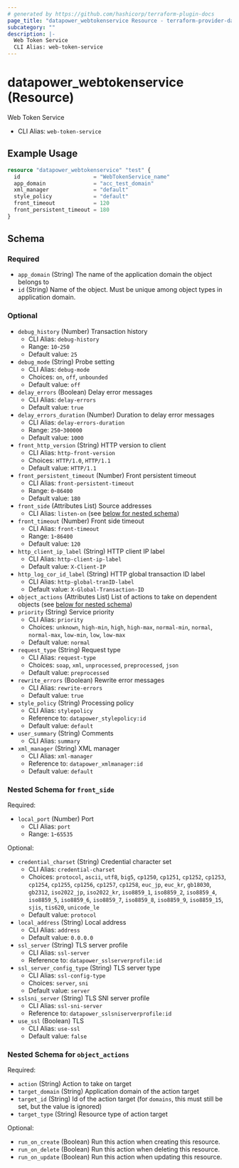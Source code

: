 ```yaml
---
# generated by https://github.com/hashicorp/terraform-plugin-docs
page_title: "datapower_webtokenservice Resource - terraform-provider-datapower"
subcategory: ""
description: |-
  Web Token Service
  CLI Alias: web-token-service
---
```


# datapower_webtokenservice (Resource)

Web Token Service
  - CLI Alias: `web-token-service`

## Example Usage

```terraform
resource "datapower_webtokenservice" "test" {
  id                       = "WebTokenService_name"
  app_domain               = "acc_test_domain"
  xml_manager              = "default"
  style_policy             = "default"
  front_timeout            = 120
  front_persistent_timeout = 180
}
```

<!-- schema generated by tfplugindocs -->
## Schema

### Required

- `app_domain` (String) The name of the application domain the object belongs to
- `id` (String) Name of the object. Must be unique among object types in application domain.

### Optional

- `debug_history` (Number) Transaction history
  - CLI Alias: `debug-history`
  - Range: `10`-`250`
  - Default value: `25`
- `debug_mode` (String) Probe setting
  - CLI Alias: `debug-mode`
  - Choices: `on`, `off`, `unbounded`
  - Default value: `off`
- `delay_errors` (Boolean) Delay error messages
  - CLI Alias: `delay-errors`
  - Default value: `true`
- `delay_errors_duration` (Number) Duration to delay error messages
  - CLI Alias: `delay-errors-duration`
  - Range: `250`-`300000`
  - Default value: `1000`
- `front_http_version` (String) HTTP version to client
  - CLI Alias: `http-front-version`
  - Choices: `HTTP/1.0`, `HTTP/1.1`
  - Default value: `HTTP/1.1`
- `front_persistent_timeout` (Number) Front persistent timeout
  - CLI Alias: `front-persistent-timeout`
  - Range: `0`-`86400`
  - Default value: `180`
- `front_side` (Attributes List) Source addresses
  - CLI Alias: `listen-on` (see [below for nested schema](#nestedatt--front_side))
- `front_timeout` (Number) Front side timeout
  - CLI Alias: `front-timeout`
  - Range: `1`-`86400`
  - Default value: `120`
- `http_client_ip_label` (String) HTTP client IP label
  - CLI Alias: `http-client-ip-label`
  - Default value: `X-Client-IP`
- `http_log_cor_id_label` (String) HTTP global transaction ID label
  - CLI Alias: `http-global-tranID-label`
  - Default value: `X-Global-Transaction-ID`
- `object_actions` (Attributes List) List of actions to take on dependent objects (see [below for nested schema](#nestedatt--object_actions))
- `priority` (String) Service priority
  - CLI Alias: `priority`
  - Choices: `unknown`, `high-min`, `high`, `high-max`, `normal-min`, `normal`, `normal-max`, `low-min`, `low`, `low-max`
  - Default value: `normal`
- `request_type` (String) Request type
  - CLI Alias: `request-type`
  - Choices: `soap`, `xml`, `unprocessed`, `preprocessed`, `json`
  - Default value: `preprocessed`
- `rewrite_errors` (Boolean) Rewrite error messages
  - CLI Alias: `rewrite-errors`
  - Default value: `true`
- `style_policy` (String) Processing policy
  - CLI Alias: `stylepolicy`
  - Reference to: `datapower_stylepolicy:id`
  - Default value: `default`
- `user_summary` (String) Comments
  - CLI Alias: `summary`
- `xml_manager` (String) XML manager
  - CLI Alias: `xml-manager`
  - Reference to: `datapower_xmlmanager:id`
  - Default value: `default`

<a id="nestedatt--front_side"></a>
### Nested Schema for `front_side`

Required:

- `local_port` (Number) Port
  - CLI Alias: `port`
  - Range: `1`-`65535`

Optional:

- `credential_charset` (String) Credential character set
  - CLI Alias: `credential-charset`
  - Choices: `protocol`, `ascii`, `utf8`, `big5`, `cp1250`, `cp1251`, `cp1252`, `cp1253`, `cp1254`, `cp1255`, `cp1256`, `cp1257`, `cp1258`, `euc_jp`, `euc_kr`, `gb18030`, `gb2312`, `iso2022_jp`, `iso2022_kr`, `iso8859_1`, `iso8859_2`, `iso8859_4`, `iso8859_5`, `iso8859_6`, `iso8859_7`, `iso8859_8`, `iso8859_9`, `iso8859_15`, `sjis`, `tis620`, `unicode_le`
  - Default value: `protocol`
- `local_address` (String) Local address
  - CLI Alias: `address`
  - Default value: `0.0.0.0`
- `ssl_server` (String) TLS server profile
  - CLI Alias: `ssl-server`
  - Reference to: `datapower_sslserverprofile:id`
- `ssl_server_config_type` (String) TLS server type
  - CLI Alias: `ssl-config-type`
  - Choices: `server`, `sni`
  - Default value: `server`
- `sslsni_server` (String) TLS SNI server profile
  - CLI Alias: `ssl-sni-server`
  - Reference to: `datapower_sslsniserverprofile:id`
- `use_ssl` (Boolean) TLS
  - CLI Alias: `use-ssl`
  - Default value: `false`


<a id="nestedatt--object_actions"></a>
### Nested Schema for `object_actions`

Required:

- `action` (String) Action to take on target
- `target_domain` (String) Application domain of the action target
- `target_id` (String) Id of the action target (for `domains`, this must still be set, but the value is ignored)
- `target_type` (String) Resource type of action target

Optional:

- `run_on_create` (Boolean) Run this action when creating this resource.
- `run_on_delete` (Boolean) Run this action when deleting this resource.
- `run_on_update` (Boolean) Run this action when updating this resource.
